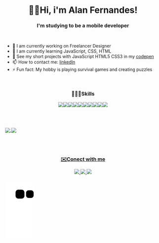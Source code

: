 <h1 align="center"> 👋🏾Hi, i'm Alan Fernandes! </h1>
<h3 align="center"> I'm studying to be a mobile developer </h3>

<br>

- 🔭 I am currently working on Freelancer Designer
- 🌱 I am currently learning JavaScript, CSS, HTML
- 💫 See my short projects with JavaScript HTML5 CSS3 in my [codepen](codepen.io/allanfernds) 
- 📫 How to contact me: [linkedIn](https://www.linkedin.com/in/alan-fernandes-03096317b/)
- ⚡ Fun fact: My hobby is playing survival games and creating puzzles

<br>

<h3 align="center"> 👨🏾‍💻Skills  </h3>
<div align="center">
<img src=" https://upload.wikimedia.org/wikipedia/commons/9/99/Unofficial_JavaScript_logo_2.svg" width="50px" ><img src="https://cdn.jsdelivr.net/gh/devicons/devicon/icons/html5/html5-original.svg" width="50px"/><img src="https://cdn.jsdelivr.net/gh/devicons/devicon/icons/css3/css3-original.svg" width="50px"/><img src="https://cdn.jsdelivr.net/gh/devicons/devicon/icons/python/python-original.svg" width="50px" /><img src="https://cdn.jsdelivr.net/gh/devicons/devicon/icons/linux/linux-original.svg" width="50px"/><img src="https://cdn.jsdelivr.net/gh/devicons/devicon/icons/bulma/bulma-plain.svg" width="50px" /><img src="https://cdn.jsdelivr.net/gh/devicons/devicon/icons/figma/figma-original.svg" width="50px"/><img src="https://cdn.jsdelivr.net/gh/devicons/devicon/icons/photoshop/photoshop-plain.svg" width="50px"/><img src="https://cdn.jsdelivr.net/gh/devicons/devicon/icons/illustrator/illustrator-plain.svg" width="50px"/><img src="https://cdn.jsdelivr.net/gh/devicons/devicon/icons/gimp/gimp-original.svg" width="50px"/>
</div>

<br><br>
<div>
  <a href="https://github.com/allanfernds">
   <img align="center" height="170" src="https://github-readme-stats.vercel.app/api/top-langs/?username=allanfernds&layout=compact&langs_count=16&theme=dracula"/>
  <img align="center" src="https://github-readme-stats.vercel.app/api?username=allanfernds&show_icons=true&theme=dracula&include_all_commits=true&count_private=true&hide=issues"/>
</div>
<br><br><br>

<h3 align="center"> ✉️Conect with me </h3>

<div align="center">
<a href="https://www.linkedin.com/in/alan-fernandes-03096317b/" alt="Instagram" target="_blank">
  <img src="https://img.shields.io/badge/LinkedIn-0077B5?style=for-the-badge&logo=linkedin&logoColor=white">
</a>
<a href="https://criarmeulink.com.br/u/1652531392" alt="Instagram" target="_blank">
  <img src="https://img.shields.io/badge/Gmail-D14836?style=for-the-badge&logo=gmail&logoColor=white">
</a>
<a href="https://www.instagram.com/_alanfernds" alt="Instagram" target="_blank">
  <img src="https://img.shields.io/badge/-Instagram-DF0174?style=for-the-badge&labelColor=DF0174&logo=instagram&logoColor=white&link=https://www.instagram.com/_alanfernds">
</a>
</div>


![Snake animation](https://github.com/allanfernds/allanfernds/blob/output/github-contribution-grid-snake.svg)
